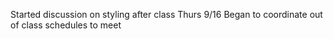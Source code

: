 Started discussion on styling after class Thurs 9/16
Began to coordinate out of class schedules to meet
